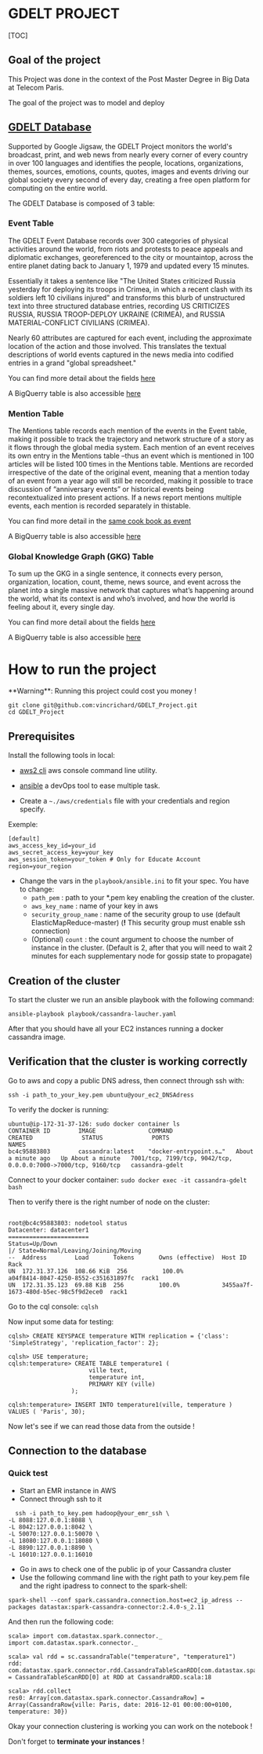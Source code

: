 # GDELT PROJECT

[TOC]
## Goal of the project

This Project was done in the context of the Post Master Degree in Big Data at Telecom Paris.

The goal of the project was to model and deploy 

## [GDELT Database](https://www.gdeltproject.org/)

Supported by Google Jigsaw, the GDELT Project monitors the world's broadcast, print, and web news from nearly every corner of every country in over 100 languages and identifies the people, locations, organizations, themes, sources, emotions, counts, quotes, images and events driving our global society every second of every day, creating a free open platform for computing on the entire world.

The GDELT Database is composed of 3 table:

### Event Table

The GDELT Event Database records over 300 categories of physical activities around the world, from riots and protests to peace appeals and diplomatic exchanges, georeferenced to the city or mountaintop, across the entire planet dating back to January 1, 1979 and updated every 15 minutes.

Essentially it takes a sentence like "The United States criticized Russia yesterday for deploying its troops in Crimea, in which a recent clash with its soldiers left 10 civilians injured" and transforms this blurb of unstructured text into three structured database entries, recording US CRITICIZES RUSSIA, RUSSIA TROOP-DEPLOY UKRAINE (CRIMEA), and RUSSIA MATERIAL-CONFLICT CIVILIANS (CRIMEA).

Nearly 60 attributes are captured for each event, including the approximate location of the action and those involved. This translates the textual descriptions of world events captured in the news media into codified entries in a grand "global spreadsheet."

You can find more detail about the fields [here](http://data.gdeltproject.org/documentation/GDELT-Event_Codebook-V2.0.pdf)

A BigQuerry table is also accessible [here](https://bigquery.cloud.google.com/table/gdelt-bq:gdeltv2.events?tab=schema)

### Mention Table

The Mentions table records each mention of the events in the Event table, making it possible to track the trajectory and network structure of a story as it flows through the global media system.  Each mention of an event receives its own entry in the Mentions table –thus an event  which  is  mentioned  in  100  articles  will  be  listed  100  times  in  the  Mentions  table.    Mentions  are recorded irrespective of the date of the original event, meaning that a mention today of an event from a year ago will still be recorded, making it possible to trace discussion of “anniversary events” or historical events  being  recontextualized  into  present  actions.    If  a  news  report  mentions  multiple  events,  each mention  is  recorded  separately  in  thistable.

You can find more detail in the [same cook book as event](http://data.gdeltproject.org/documentation/GDELT-Event_Codebook-V2.0.pdf)

A BigQuerry table is also accessible [here](https://bigquery.cloud.google.com/table/gdelt-bq:gdeltv2.eventmentions)

### Global  Knowledge  Graph (GKG) Table

To sum up the GKG in a single sentence, it connects every person, organization, location, count, theme, news source, and event across the planet into a single massive network that captures what’s happening around the world, what its context is and who’s involved, and how the world is feeling about it, every single day.

You can find more detail about the fields [here](http://data.gdeltproject.org/documentation/GDELT-Global_Knowledge_Graph_Codebook-V2.1.pdf)

A BigQuerry table is also accessible [here](http://data.gdeltproject.org/documentation/GDELT-Global_Knowledge_Graph_Codebook-V2.1.pdf)

# How to run the project


<div class="alert alert-warning" role="alert">
**Warning**: Running this project could cost you money !
</div>

```
git clone git@github.com:vincrichard/GDELT_Project.git
cd GDELT_Project
```

## Prerequisites


Install the following tools in local:

* [aws2 cli](https://docs.aws.amazon.com/cli/latest/userguide/install-cliv2-linux-mac.html) aws console command line utility.
* [ansible](https://docs.ansible.com/ansible/latest/installation_guide/intro_installation.html) a devOps tool to ease multiple task.

* Create a ```~./aws/credentials``` file with your credentials and region specify.
  
 Exemple:

 ```shell
[default]
aws_access_key_id=your_id
aws_secret_access_key=your_key
aws_session_token=your_token # Only for Educate Account
region=your_region
 ```

 * Change the vars in the ```playbook/ansible.ini``` to fit your spec. You have to change:
    - `path_pem` : path to your *.pem key enabling the creation of the cluster.
    - `aws_key_name` : name of your key in aws
    - `security_group_name` : name of the security group to use (default ElasticMapReduce-master) (**!** This security group must enable ssh connection)
    - (Optional) `count` : the count argument to choose the number of instance in the cluster. (Default is 2, after that you will need to wait 2 minutes for each supplementary node for gossip state to propagate)

  
## Creation of the cluster 

To start the cluster we run an ansible playbook with the following command: 

```
ansible-playbook playbook/cassandra-laucher.yaml
```

After that you should have all your EC2 instances running a docker cassandra image.

## Verification that the cluster is working correctly

Go to aws and copy a public DNS adress, then connect through ssh with:

```ssh -i path_to_your_key.pem ubuntu@your_ec2_DNSAdress```

To verify the docker is running:
```
ubuntu@ip-172-31-37-126: sudo docker container ls
CONTAINER ID        IMAGE               COMMAND                  CREATED              STATUS              PORTS                                                            NAMES
bc4c95883803        cassandra:latest    "docker-entrypoint.s…"   About a minute ago   Up About a minute   7001/tcp, 7199/tcp, 9042/tcp, 0.0.0.0:7000->7000/tcp, 9160/tcp   cassandra-gdelt
```

Connect to your docker container:
```sudo docker exec -it cassandra-gdelt bash```

Then to verify there is the right number of node on the cluster:

```shell

root@bc4c95883803: nodetool status
Datacenter: datacenter1
=======================
Status=Up/Down
|/ State=Normal/Leaving/Joining/Moving
--  Address        Load       Tokens       Owns (effective)  Host ID                               Rack
UN  172.31.37.126  108.66 KiB  256          100.0%            a04f8414-8047-4250-8552-c351631897fc  rack1
UN  172.31.35.123  69.88 KiB  256          100.0%            3455aa7f-1673-480d-b5ec-98c5f9d2ece0  rack1
```

Go to the cql console:
```cqlsh```

Now input some data for testing:
```
cqlsh> CREATE KEYSPACE temperature WITH replication = {'class': 'SimpleStrategy', 'replication_factor': 2}; 

cqlsh> USE temperature;
cqlsh:temperature> CREATE TABLE temperature1 (
                       ville text,
                       temperature int,
                       PRIMARY KEY (ville)
                  );

cqlsh:temperature> INSERT INTO temperature1(ville, temperature ) VALUES ( 'Paris', 30);
```
Now let's see if we can read those data from the outside !

## Connection to the database

### Quick test

- Start an EMR instance in AWS
- Connect through ssh to it
```
  ssh -i path_to_key.pem hadoop@your_emr_ssh \
-L 8088:127.0.0.1:8088 \
-L 8042:127.0.0.1:8042 \
-L 50070:127.0.0.1:50070 \
-L 18080:127.0.0.1:18080 \
-L 8890:127.0.0.1:8890 \
-L 16010:127.0.0.1:16010 
```
- Go in aws to check one of the public ip of your Cassandra cluster
- Use the following command line with the right path to your key.pem file and the right ipadress to connect to the spark-shell:
```
spark-shell --conf spark.cassandra.connection.host=ec2_ip_adress --packages datastax:spark-cassandra-connector:2.4.0-s_2.11
```

And then run the following code:
```shell
scala> import com.datastax.spark.connector._ 
import com.datastax.spark.connector._

scala> val rdd = sc.cassandraTable("temperature", "temperature1") 
rdd: com.datastax.spark.connector.rdd.CassandraTableScanRDD[com.datastax.spark.connector.CassandraRow] = CassandraTableScanRDD[0] at RDD at CassandraRDD.scala:18

scala> rdd.collect 
res0: Array[com.datastax.spark.connector.CassandraRow] = Array(CassandraRow{ville: Paris, date: 2016-12-01 00:00:00+0100, temperature: 30})
```
Okay your connection clustering is working you can work on the notebook !

Don't forget to **terminate your instances** !

